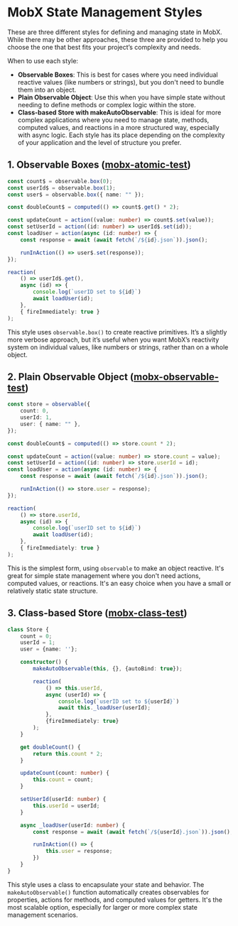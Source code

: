# MobX State Management Styles

These are three different styles for defining and managing state in MobX. While there may be other approaches, these three are provided to help you choose the one that best fits your project’s complexity and needs.

When to use each style:

- **Observable Boxes**: This is best for cases where you need individual reactive values (like numbers or strings), but you don't need to bundle them into an object.
- **Plain Observable Object**: Use this when you have simple state without needing to define methods or complex logic within the store.
- **Class-based Store with makeAutoObservable**: This is ideal for more complex applications where you need to manage state, methods, computed values, and reactions in a more structured way, especially with async logic.
Each style has its place depending on the complexity of your application and the level of structure you prefer.

## 1. Observable Boxes ([mobx-atomic-test](mobx-atomic-test))

```ts
const count$ = observable.box(0);
const userId$ = observable.box(1);
const user$ = observable.box({ name: "" });

const doubleCount$ = computed(() => count$.get() * 2);

const updateCount = action((value: number) => count$.set(value));
const setUserId = action((id: number) => userId$.set(id));
const loadUser = action(async (id: number) => {
    const response = await (await fetch(`/${id}.json`)).json();

    runInAction(() => user$.set(response));
});

reaction(
    () => userId$.get(),
    async (id) => {
        console.log(`userID set to ${id}`)
        await loadUser(id);
    },
    { fireImmediately: true }
);
```

This style uses `observable.box()` to create reactive primitives. It’s a slightly more verbose approach, but it’s useful when you want MobX’s reactivity system on individual values, like numbers or strings, rather than on a whole object.

## 2. Plain Observable Object ([mobx-observable-test](mobx-observable-test))

```ts
const store = observable({
    count: 0,
    userId: 1,
    user: { name: "" },
});

const doubleCount$ = computed(() => store.count * 2);

const updateCount = action((value: number) => store.count = value);
const setUserId = action((id: number) => store.userId = id);
const loadUser = action(async (id: number) => {
    const response = await (await fetch(`/${id}.json`)).json();

    runInAction(() => store.user = response);
});

reaction(
    () => store.userId,
    async (id) => {
        console.log(`userID set to ${id}`)
        await loadUser(id);
    },
    { fireImmediately: true }
);
```

This is the simplest form, using `observable` to make an object reactive. It's great for simple state management where you don't need actions, computed values, or reactions. It's an easy choice when you have a small or relatively static state structure.

## 3. Class-based Store ([mobx-class-test](mobx-class-test))

```ts
class Store {
    count = 0;
    userId = 1;
    user = {name: ''};

    constructor() {
        makeAutoObservable(this, {}, {autoBind: true});

        reaction(
            () => this.userId,
            async (userId) => {
                console.log(`userID set to ${userId}`)
                await this._loadUser(userId);
            },
            {fireImmediately: true}
        );
    }

    get doubleCount() {
        return this.count * 2;
    }

    updateCount(count: number) {
        this.count = count;
    }

    setUserId(userId: number) {
        this.userId = userId;
    }

    async _loadUser(userId: number) {
        const response = await (await fetch(`/${userId}.json`)).json();

        runInAction(() => {
            this.user = response;
        })
    }
}
```

This style uses a class to encapsulate your state and behavior. The `makeAutoObservable()` function automatically creates observables for properties, actions for methods, and computed values for getters. It's the most scalable option, especially for larger or more complex state management scenarios.

